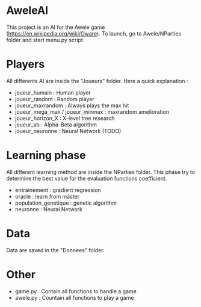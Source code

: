 # AweleAI

This project is an AI for the Awele game (https://en.wikipedia.org/wiki/Oware). 
To launch, go to Awele/NParties folder and start menu.py script. 

# Players

All differents AI are inside the "Joueurs" folder. Here a quick explanation : 

  - joueur_humain : Human player
  - joueur_random : Random player 
  - joueur_maxrandom : Always plays the max hit
  - joueur_mega_max / joueur_minmax : maxrandom amelioration
  - joueur_horizon_X : X-level tree research
  - joueur_ab : Alpha-Beta algorithm
  - joueur_neuronne : Neural Network (TODO)

# Learning phase

All different learning method are inside the NParties folder. This phase try to determine the best value for the evaluation
functions coefficient.

  - entrainement : gradient regression
  - oracle : learn from master
  - population_genetique : genetic algorithm
  - neuronne : Neural Network 
  
# Data

Data are saved in the "Donnees" folder.

# Other

  - game.py : Contain all functions to handle a game
  - awele.py : Countain all functions to play a game
